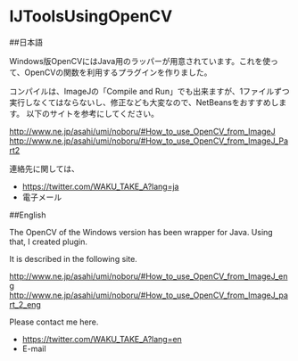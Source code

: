 # IJToolsUsingOpenCV

##日本語

Windows版OpenCVにはJava用のラッパーが用意されています。これを使って、OpenCVの関数を利用するプラグインを作りました。

コンパイルは、ImageJの「Compile and Run」でも出来ますが、1ファイルずつ実行しなくてはならないし、修正なども大変なので、NetBeansをおすすめします。
以下のサイトを参考にしてください。

http://www.ne.jp/asahi/umi/noboru/#How_to_use_OpenCV_from_ImageJ  
http://www.ne.jp/asahi/umi/noboru/#How_to_use_OpenCV_from_ImageJ_Part2

連絡先に関しては、
* https://twitter.com/WAKU_TAKE_A?lang=ja
* 電子メール

##English

The OpenCV of the Windows version has been wrapper for Java. Using that, I created plugin.

It is described in the following site.

http://www.ne.jp/asahi/umi/noboru/#How_to_use_OpenCV_from_ImageJ_eng  
http://www.ne.jp/asahi/umi/noboru/#How_to_use_OpenCV_from_ImageJ_part_2_eng

Please contact me here.
* https://twitter.com/WAKU_TAKE_A?lang=en
* E-mail

